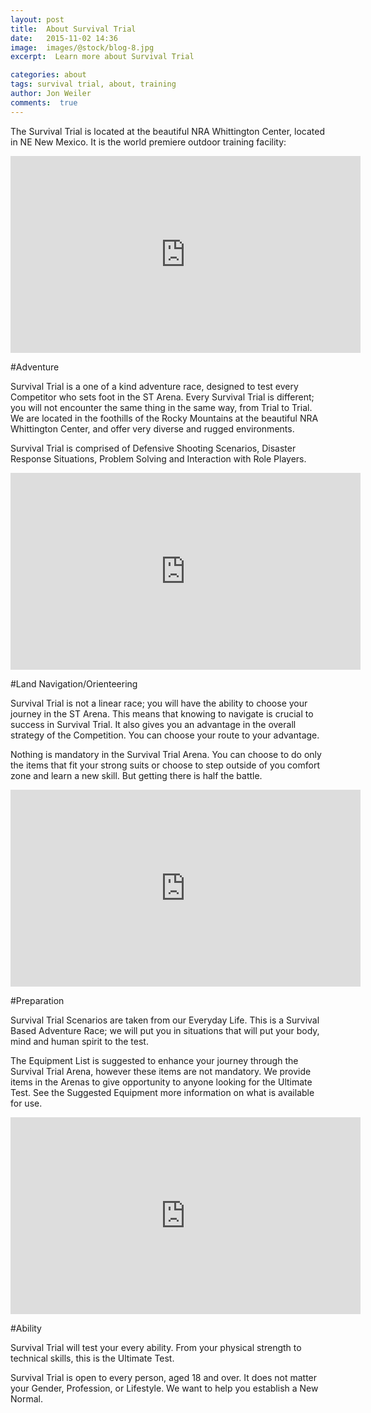 ```yaml
---
layout: post
title:  About Survival Trial
date:   2015-11-02 14:36
image:  images/@stock/blog-8.jpg
excerpt:  Learn more about Survival Trial 

categories: about
tags: survival trial, about, training
author: Jon Weiler
comments:  true
---
```


The Survival Trial is located at the beautiful NRA Whittington Center, located in NE New Mexico.  It is the world premiere outdoor training facility:

<iframe width="560" height="315" src="https://www.youtube.com/embed/3hAeZ8PsMmI" frameborder="0" allowfullscreen></iframe>

#Adventure 

Survival Trial is a one of a kind adventure race, designed to test every Competitor who sets foot in the ST Arena.  Every Survival Trial is different; you will not encounter the same thing in the same way, from Trial to Trial.  We are located in the foothills of the Rocky Mountains at the beautiful NRA Whittington Center, and offer very diverse and rugged environments.

Survival Trial is comprised of Defensive Shooting Scenarios, Disaster Response Situations, Problem Solving and Interaction with Role Players.

<iframe width="560" height="315" src="https://www.youtube.com/embed/KQJziGcn4H8" frameborder="0" allowfullscreen></iframe>

#Land Navigation/Orienteering 

Survival Trial is not a linear race; you will have the ability to choose your journey in the ST Arena.  This means that knowing to navigate is crucial to success in Survival Trial.  It also gives you an advantage in the overall strategy of the Competition.  You can choose your route to your advantage. 

Nothing is mandatory in the Survival Trial Arena. You can choose to do only the items that fit your strong suits or choose to step outside of you comfort zone and learn a new skill. But getting there is half the battle.

<iframe width="560" height="315" src="https://www.youtube.com/embed/LB6piydD2ps" frameborder="0" allowfullscreen></iframe>

#Preparation  

Survival Trial Scenarios are taken from our Everyday Life.  This is a Survival Based Adventure Race; we will put you in situations that will put your body, mind and human spirit to the test. 

The Equipment List is suggested to enhance your journey through the Survival Trial Arena, however these items are not mandatory. We provide items in the Arenas to give opportunity to anyone looking for the Ultimate Test. See the Suggested Equipment more information on what is available for use.

<iframe width="560" height="315" src="https://www.youtube.com/embed/zZUNGXDMzHg" frameborder="0" allowfullscreen></iframe>

#Ability 

Survival Trial will test your every ability.  From your physical strength to technical skills, this is the Ultimate Test. 

Survival Trial is open to every person, aged 18 and over.  It does not matter your Gender, Profession, or Lifestyle.  We want to help you establish a New Normal.  
